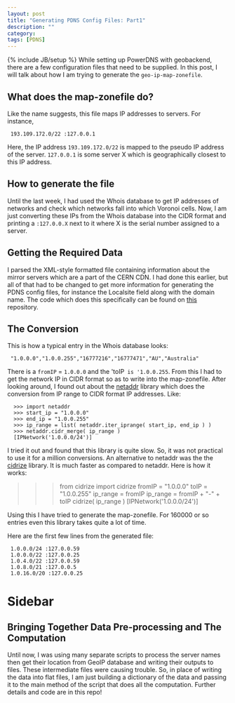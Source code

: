 ```yaml
---
layout: post
title: "Generating PDNS Config Files: Part1"
description: ""
category: 
tags: [PDNS]
---
```

{% include JB/setup %}
While setting up PowerDNS with geobackend, there are a few configuration files that need to be supplied. In this post, I will talk about how I am trying to generate the `geo-ip-map-zonefile`. 

## What does the map-zonefile do?
Like the name suggests, this file maps IP addresses to servers. For instance,

     193.109.172.0/22 :127.0.0.1

Here, the IP address `193.109.172.0/22` is mapped to the pseudo IP address of the server. `127.0.0.1` is some server X which is geographically closest to this IP address.

## How to generate the file
Until the last week, I had used the Whois database to get IP addresses of networks and check which networks fall into which Voronoi cells. Now, I am just converting these IPs from the Whois database into the CIDR format and printing a `:127.0.0.X` next to it where X is the serial number assigned to a server.

## Getting the Required Data
I parsed the XML-style formatted file containing information about the mirror servers which are a part of the CERN CDN. I had done this earlier, but all of that had to be changed to get more information for generating the PDNS config files, for instance the Localsite field along with the domain name. The code which does this specifically can be found on [this](https://github.com/racheesingh/preprocess-server-py) repository.

## The Conversion
This is how a typical entry in the Whois database looks:

     "1.0.0.0","1.0.0.255","16777216","16777471","AU","Australia"

There is a `fromIP` = `1.0.0.0` and the 'toIP` is '1.0.0.255`. From this I had to get the network IP in CIDR format so as to write into the map-zonefile. After looking around, I found out about the [netaddr](http://packages.python.org/netaddr/tutorial_01.html) library which does the conversion from IP range to CIDR format IP addresses. Like:

      >>> import netaddr
      >>> start_ip = "1.0.0.0"
      >>> end_ip = "1.0.0.255"
      >>> ip_range = list( netaddr.iter_iprange( start_ip, end_ip ) )
      >>> netaddr.cidr_merge( ip_range )
      [IPNetwork('1.0.0.0/24')]


I tried it out and found that this library is quite slow. So, it was not practical to use it for a million conversions. 
An alternative to netaddr was the the [cidrize](http://pypi.python.org/pypi/cidrize/0.6.3) library. It is much faster as compared to netaddr. Here is how it works:

   >>> from cidrize import cidrize
   >>> fromIP = "1.0.0.0"
   >>> toIP = "1.0.0.255"
   >>> ip_range = fromIP 
   >>> ip_range = fromIP + "-" + toIP
   >>> cidrize( ip_range )
   [IPNetwork('1.0.0.0/24')]

Using this I have tried to generate the map-zonefile. For 160000 or so entries even this library takes quite a lot of time.

Here are the first few lines from the generated file:

     1.0.0.0/24 :127.0.0.59
     1.0.0.0/22 :127.0.0.25
     1.0.4.0/22 :127.0.0.59
     1.0.8.0/21 :127.0.0.5
     1.0.16.0/20 :127.0.0.25


# Sidebar

## Bringing Together Data Pre-processing and The Computation
Until now, I was using many separate scripts to process the server names then get their location from GeoIP database and writing their outputs to files. These intermediate files were causing trouble. So, in place of writing the data into flat files, I am just building a dictionary of the data and passing it to the main method of the script that does all the computation. Further details and code are in this repo!